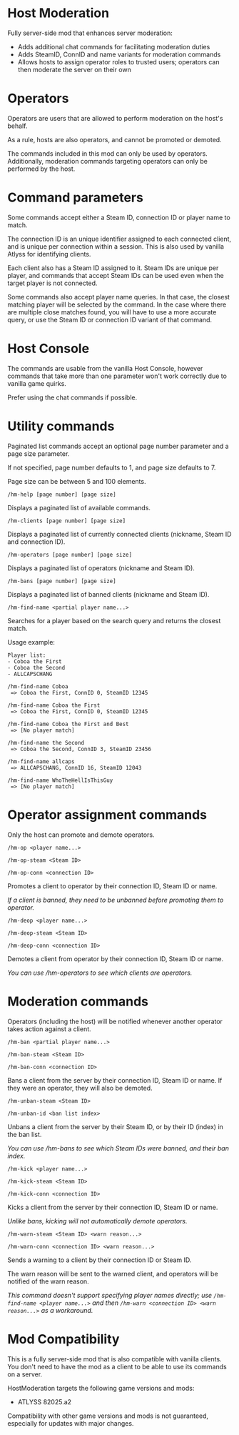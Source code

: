 # Host Moderation

Fully server-side mod that enhances server moderation:
- Adds additional chat commands for facilitating moderation duties
- Adds SteamID, ConnID and name variants for moderation commands
- Allows hosts to assign operator roles to trusted users; operators can then moderate the server on their own

# Operators

Operators are users that are allowed to perform moderation on the host's behalf.

As a rule, hosts are also operators, and cannot be promoted or demoted.

The commands included in this mod can only be used by operators. Additionally, moderation commands targeting operators can only be performed by the host.

# Command parameters

Some commands accept either a Steam ID, connection ID or player name to match.

The connection ID is an unique identifier assigned to each connected client, and is unique per connection within a session. This is also used by vanilla Atlyss for identifying clients.

Each client also has a Steam ID assigned to it. Steam IDs are unique per player, and commands that accept Steam IDs can be used even when the target player is not connected.

Some commands also accept player name queries. In that case, the closest matching player will be selected by the command. In the case where there are multiple close matches found, you will have to use a more accurate query, or use the Steam ID or connection ID variant of that command.

# Host Console

The commands are usable from the vanilla Host Console, however commands that take more than one parameter won't work correctly due to vanilla game quirks.

Prefer using the chat commands if possible.

# Utility commands

Paginated list commands accept an optional page number parameter and a page size parameter.

If not specified, page number defaults to 1, and page size defaults to 7.

Page size can be between 5 and 100 elements.

`/hm-help [page number] [page size]`

Displays a paginated list of available commands.

`/hm-clients [page number] [page size]`

Displays a paginated list of currently connected clients (nickname, Steam ID and connection ID).

`/hm-operators [page number] [page size]`

Displays a paginated list of operators (nickname and Steam ID).

`/hm-bans [page number] [page size]`

Displays a paginated list of banned clients (nickname and Steam ID).

`/hm-find-name <partial player name...>`

Searches for a player based on the search query and returns the closest match.

Usage example:

```
Player list:
- Coboa the First
- Coboa the Second
- ALLCAPSCHANG

/hm-find-name Coboa
 => Coboa the First, ConnID 0, SteamID 12345

/hm-find-name Coboa the First
 => Coboa the First, ConnID 0, SteamID 12345

/hm-find-name Coboa the First and Best
 => [No player match]

/hm-find-name the Second
 => Coboa the Second, ConnID 3, SteamID 23456

/hm-find-name allcaps
 => ALLCAPSCHANG, ConnID 16, SteamID 12043

/hm-find-name WhoTheHellIsThisGuy
 => [No player match]
```

# Operator assignment commands

Only the host can promote and demote operators.

`/hm-op <player name...>`

`/hm-op-steam <Steam ID>`

`/hm-op-conn <connection ID>`

Promotes a client to operator by their connection ID, Steam ID or name.

*If a client is banned, they need to be unbanned before promoting them to operator.*

`/hm-deop <player name...>`

`/hm-deop-steam <Steam ID>`

`/hm-deop-conn <connection ID>`

Demotes a client from operator by their connection ID, Steam ID or name.

*You can use /hm-operators to see which clients are operators.*

# Moderation commands

Operators (including the host) will be notified whenever another operator takes action against a client.

`/hm-ban <partial player name...>`

`/hm-ban-steam <Steam ID>`

`/hm-ban-conn <connection ID>`

Bans a client from the server by their connection ID, Steam ID or name. If they were an operator, they will also be demoted.

`/hm-unban-steam <Steam ID>`

`/hm-unban-id <ban list index>`

Unbans a client from the server by their Steam ID, or by their ID (index) in the ban list.

*You can use /hm-bans to see which Steam IDs were banned, and their ban index.*

`/hm-kick <player name...>`

`/hm-kick-steam <Steam ID>`

`/hm-kick-conn <connection ID>`

Kicks a client from the server by their connection ID, Steam ID or name.

*Unlike bans, kicking will not automatically demote operators.*

`/hm-warn-steam <Steam ID> <warn reason...>`

`/hm-warn-conn <connection ID> <warn reason...>`

Sends a warning to a client by their connection ID or Steam ID.

The warn reason will be sent to the warned client, and operators will be notified of the warn reason.

*This command doesn't support specifying player names directly; use `/hm-find-name <player name...>` and then `/hm-warn <connection ID> <warn reason...>` as a workaround.*

# Mod Compatibility

This is a fully server-side mod that is also compatible with vanilla clients. You don't need to have the mod as a client to be able to use its commands on a server.

HostModeration targets the following game versions and mods:

- ATLYSS 82025.a2

Compatibility with other game versions and mods is not guaranteed, especially for updates with major changes.
